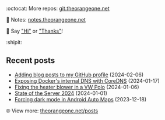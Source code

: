 <!-- Automatically generated - do not edit directly -->

:octocat: More repos: [git.theorangeone.net](https://git.theorangeone.net/)

:pencil: Notes: [notes.theorangeone.net](https://notes.theorangeone.net/)

:wave: Say ["Hi"](https://theorangeone.net/contact/) or ["Thanks"](https://theorangeone.net/support/)!

:shipit:

## Recent posts


- [Adding blog posts to my GitHub profile](https://theorangeone.net/posts/github-readme-blog-posts/) (2024-02-06)
- [Exposing Docker's internal DNS with CoreDNS](https://theorangeone.net/posts/expose-docker-internal-dns/) (2024-01-17)
- [Fixing the heater blower in a VW Polo](https://theorangeone.net/posts/vw-polo-heater-blower/) (2024-01-06)
- [State of the Server 2024](https://theorangeone.net/posts/state-of-the-server-2024/) (2024-01-01)
- [Forcing dark mode in Android Auto Maps](https://theorangeone.net/posts/dark-android-auto-maps/) (2023-12-18)

:globe_with_meridians: View more: [theorangeone.net/posts](https://theorangeone.net/posts/)